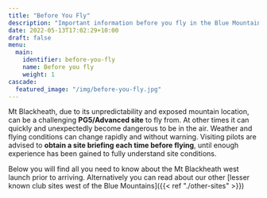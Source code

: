 ```yaml
---
title: "Before You Fly"
description: "Important information before you fly in the Blue Mountains"
date: 2022-05-13T17:02:29+10:00
draft: false
menu:
  main:
    identifier: before-you-fly
    name: Before you fly
    weight: 1
cascade:
  featured_image: "/img/before-you-fly.jpg"
---
```


Mt Blackheath, due to its unpredictability and exposed mountain location, can be a challenging **PG5/Advanced site** to fly from. <!--more-->At other times it can quickly and unexpectedly become dangerous to be in the air. Weather and flying conditions can change rapidly and without warning. Visiting pilots are advised to **obtain a site briefing each time before flying**, until enough experience has been gained to fully understand site conditions.

Below you will find all you need to know about the Mt Blackheath west launch prior to arriving. Alternatively you can read about our other [lesser known club sites west of the Blue Mountains]({{< ref "./other-sites" >}})
